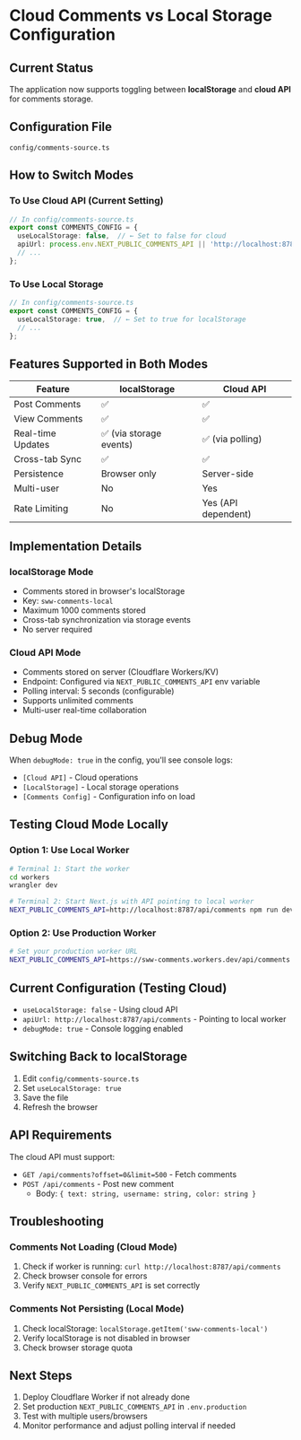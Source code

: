 # Cloud Comments vs Local Storage Configuration

## Current Status
The application now supports toggling between **localStorage** and **cloud API** for comments storage.

## Configuration File
`config/comments-source.ts`

## How to Switch Modes

### To Use Cloud API (Current Setting)
```typescript
// In config/comments-source.ts
export const COMMENTS_CONFIG = {
  useLocalStorage: false,  // ← Set to false for cloud
  apiUrl: process.env.NEXT_PUBLIC_COMMENTS_API || 'http://localhost:8787/api/comments',
  // ...
};
```

### To Use Local Storage
```typescript
// In config/comments-source.ts
export const COMMENTS_CONFIG = {
  useLocalStorage: true,  // ← Set to true for localStorage
  // ...
};
```

## Features Supported in Both Modes

| Feature | localStorage | Cloud API |
|---------|-------------|-----------|
| Post Comments | ✅ | ✅ |
| View Comments | ✅ | ✅ |
| Real-time Updates | ✅ (via storage events) | ✅ (via polling) |
| Cross-tab Sync | ✅ | ✅ |
| Persistence | Browser only | Server-side |
| Multi-user | No | Yes |
| Rate Limiting | No | Yes (API dependent) |

## Implementation Details

### localStorage Mode
- Comments stored in browser's localStorage
- Key: `sww-comments-local`
- Maximum 1000 comments stored
- Cross-tab synchronization via storage events
- No server required

### Cloud API Mode
- Comments stored on server (Cloudflare Workers/KV)
- Endpoint: Configured via `NEXT_PUBLIC_COMMENTS_API` env variable
- Polling interval: 5 seconds (configurable)
- Supports unlimited comments
- Multi-user real-time collaboration

## Debug Mode
When `debugMode: true` in the config, you'll see console logs:
- `[Cloud API]` - Cloud operations
- `[LocalStorage]` - Local storage operations
- `[Comments Config]` - Configuration info on load

## Testing Cloud Mode Locally

### Option 1: Use Local Worker
```bash
# Terminal 1: Start the worker
cd workers
wrangler dev

# Terminal 2: Start Next.js with API pointing to local worker
NEXT_PUBLIC_COMMENTS_API=http://localhost:8787/api/comments npm run dev
```

### Option 2: Use Production Worker
```bash
# Set your production worker URL
NEXT_PUBLIC_COMMENTS_API=https://sww-comments.workers.dev/api/comments npm run dev
```

## Current Configuration (Testing Cloud)
- `useLocalStorage: false` - Using cloud API
- `apiUrl: http://localhost:8787/api/comments` - Pointing to local worker
- `debugMode: true` - Console logging enabled

## Switching Back to localStorage
1. Edit `config/comments-source.ts`
2. Set `useLocalStorage: true`
3. Save the file
4. Refresh the browser

## API Requirements
The cloud API must support:
- `GET /api/comments?offset=0&limit=500` - Fetch comments
- `POST /api/comments` - Post new comment
  - Body: `{ text: string, username: string, color: string }`

## Troubleshooting

### Comments Not Loading (Cloud Mode)
1. Check if worker is running: `curl http://localhost:8787/api/comments`
2. Check browser console for errors
3. Verify `NEXT_PUBLIC_COMMENTS_API` is set correctly

### Comments Not Persisting (Local Mode)
1. Check localStorage: `localStorage.getItem('sww-comments-local')`
2. Verify localStorage is not disabled in browser
3. Check browser storage quota

## Next Steps
1. Deploy Cloudflare Worker if not already done
2. Set production `NEXT_PUBLIC_COMMENTS_API` in `.env.production`
3. Test with multiple users/browsers
4. Monitor performance and adjust polling interval if needed
